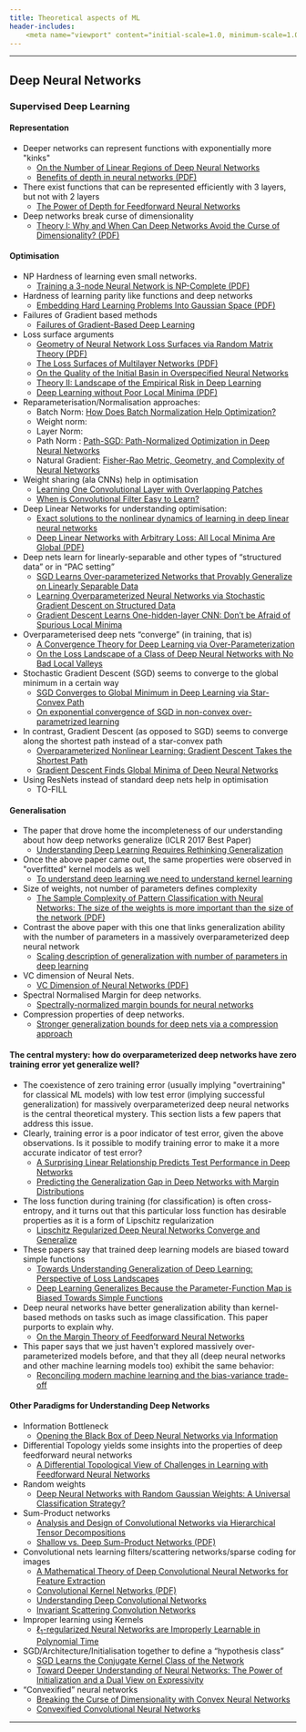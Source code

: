 ```yaml
---
title: Theoretical aspects of ML
header-includes:
    <meta name="viewport" content="initial-scale=1.0, minimum-scale=1.0, maximum-scale=1.0, user-scalable=no" />
---
```



- - - -
## Deep Neural Networks

### Supervised Deep Learning
#### Representation
* Deeper networks can represent functions with exponentially more "kinks" 
  - [On the Number of Linear Regions of Deep Neural Networks](https://arxiv.org/abs/1402.1869)
  - [Benefits of depth in neural networks (PDF)](http://proceedings.mlr.press/v49/telgarsky16.pdf)
* There exist functions that can be represented efficiently with 3 layers, but not with 2 layers 
  - [The Power of Depth for Feedforward Neural Networks](https://arxiv.org/abs/1512.03965)
* Deep networks break curse of dimensionality 
  - [Theory I: Why and When Can Deep Networks Avoid the Curse of Dimensionality? (PDF)](https://cbmm.mit.edu/sites/default/files/publications/CBMM-Memo-058-v6.pdf)

#### Optimisation 
* NP Hardness of learning even small networks.
  - [Training a 3-node Neural Network is NP-Complete (PDF)](https://papers.nips.cc/paper/125-training-a-3-node-neural-network-is-np-complete.pdf)
* Hardness of learning parity like functions and deep networks
  - [Embedding Hard Learning Problems Into Gaussian Space (PDF)](https://core.ac.uk/download/pdf/62919210.pdf)
* Failures of Gradient based methods
  - [Failures of Gradient-Based Deep Learning](https://arxiv.org/abs/1703.07950.abs)
* Loss surface arguments
  - [Geometry of Neural Network Loss Surfaces via Random Matrix Theory (PDF)](http://proceedings.mlr.press/v70/pennington17a/pennington17a.pdf)
  - [The Loss Surfaces of Multilayer Networks (PDF)](http://proceedings.mlr.press/v38/choromanska15.pdf)
  - [On the Quality of the Initial Basin in Overspecified Neural Networks](https://arxiv.org/abs/1511.04210)
  - [Theory II: Landscape of the Empirical Risk in Deep Learning](https://arxiv.org/abs/1703.09833abs)
  - [Deep Learning without Poor Local Minima (PDF)](http://papers.nips.cc/paper/6112-deep-learning-without-poor-local-minima.pdf)
* Reparameterisation/Normalisation approaches:
  - Batch Norm: [How Does Batch Normalization Help Optimization?](https://arxiv.org/abs/1805.11604)
  - Weight norm: 
  - Layer Norm: 
  - Path Norm : [Path-SGD: Path-Normalized Optimization in Deep Neural Networks](https://arxiv.org/abs/1506.02617)
  - Natural Gradient: [Fisher-Rao Metric, Geometry, and Complexity of Neural Networks](https://arxiv.org/abs/1711.01530)
* Weight sharing (ala CNNs) help in optimisation
  - [Learning One Convolutional Layer with Overlapping Patches](https://arxiv.org/abs/1802.02547)
  - [When is Convolutional Filter Easy to Learn?](https://arxiv.org/abs/1709.06129)
* Deep Linear Networks for understanding optimisation:
  - [Exact solutions to the nonlinear dynamics of learning in deep linear neural networks](https://arxiv.org/abs/1312.6120)
  - [Deep Linear Networks with Arbitrary Loss: All Local Minima Are Global (PDF)](http://proceedings.mlr.press/v80/laurent18a/laurent18a.pdf)
* Deep nets learn for linearly-separable and other types of “structured data” or in “PAC setting”
  - [SGD Learns Over-parameterized Networks that Provably Generalize on Linearly Separable Data](https://arxiv.org/abs/1710.10174)
  - [Learning Overparameterized Neural Networks via Stochastic Gradient Descent on Structured Data](https://arxiv.org/abs/1808.01204)
  - [Gradient Descent Learns One-hidden-layer CNN: Don’t be Afraid of Spurious Local Minima](https://arxiv.org/abs/1712.00779)
* Overparameterised deep nets “converge” (in training, that is)
  - [A Convergence Theory for Deep Learning via Over-Parameterization](https://arxiv.org/abs/1811.03962)
  - [On the Loss Landscape of a Class of Deep Neural Networks with No Bad Local Valleys](https://arxiv.org/abs/1809.10749)
* Stochastic Gradient Descent (SGD) seems to converge to the global minimum in a certain way
  - [SGD Converges to Global Minimum in Deep Learning via Star-Convex Path](https://arxiv.org/abs/1901.00451)
  - [On exponential convergence of SGD in non-convex over-parametrized learning](https://arxiv.org/abs/1811.02564)
* In contrast, Gradient Descent (as opposed to SGD) seems to converge along the shortest path instead of a star-convex path
  - [Overparameterized Nonlinear Learning: Gradient Descent Takes the Shortest Path](https://arxiv.org/abs/1812.10004)
  - [Gradient Descent Finds Global Minima of Deep Neural Networks](https://arxiv.org/abs/1811.03804)
* Using ResNets instead of standard deep nets help in optimisation
  - TO-FILL
  
#### Generalisation
* The paper that drove home the incompleteness of our understanding about how deep networks generalize (ICLR 2017 Best Paper)
  - [Understanding Deep Learning Requires Rethinking Generalization](https://arxiv.org/abs/1611.03530)
* Once the above paper came out, the same properties were observed in "overfitted" kernel models as well
  - [To understand deep learning we need to understand kernel learning](https://arxiv.org/abs/1802.01396)
* Size of weights, not number of parameters defines complexity
  - [The Sample Complexity of Pattern Classification with Neural Networks: The size of the weights is more important than the size of the network (PDF)](http://www.yaroslavvb.com/papers/bartlett-sample.pdf)
* Contrast the above paper with this one that links generalization ability with the number of parameters in a massively overparameterized deep neural network
  - [Scaling description of generalization with number of parameters in deep learning](https://arxiv.org/abs/1901.01608)
* VC dimension of Neural Nets.
  - [VC Dimension of Neural Networks (PDF)](http://mathsci.kaist.ac.kr/~nipl/mas557/VCD_ANN_3.pdf)
* Spectral Normalised Margin for deep networks.
  - [Spectrally-normalized margin bounds for neural networks](https://arxiv.org/abs/1706.08498)
* Compression properties of deep networks.
  - [Stronger generalization bounds for deep nets via a compression approach](https://arxiv.org/abs/1802.05296)
  
#### The central mystery: how do overparameterized deep networks have zero training error yet generalize well?
* The coexistence of zero training error (usually implying "overtraining" for classical ML models) with low test error (implying successful generalization) for massively overparameterized deep neural networks is the central theoretical mystery.  This section lists a few papers that address this issue.
* Clearly, training error is a poor indicator of test error, given the above observations.  Is it possible to modify training error to make it a more accurate indicator of test error?
  - [A Surprising Linear Relationship Predicts Test Performance in Deep Networks](https://arxiv.org/abs/1807.09659)
  - [Predicting the Generalization Gap in Deep Networks with Margin Distributions](https://arxiv.org/abs/1810.00113)
* The loss function during training (for classification) is often cross-entropy, and it turns out that this particular loss function has desirable properties as it is a form of Lipschitz regularization
  - [Lipschitz Regularized Deep Neural Networks Converge and Generalize](https://arxiv.org/abs/1808.09540)
* These papers say that trained deep learning models are biased toward simple functions
  - [Towards Understanding Generalization of Deep Learning: Perspective of Loss Landscapes](https://arxiv.org/abs/1706.10239)
  - [Deep Learning Generalizes Because the Parameter-Function Map is Biased Towards Simple Functions](https://arxiv.org/abs/1805.08522)
* Deep neural networks have better generalization ability than kernel-based methods on tasks such as image classification.  This paper purports to explain why.
  - [On the Margin Theory of Feedforward Neural Networks](https://arxiv.org/abs/1810.05369)
* This paper says that we just haven't explored massively over-parameterized models before, and that they all (deep neural networks and other machine learning models too) exhibit the same behavior:
  - [Reconciling modern machine learning and the bias-variance trade-off](https://arxiv.org/abs/1812.11118)
    
#### Other Paradigms for Understanding Deep Networks
* Information Bottleneck
  - [Opening the Black Box of Deep Neural Networks via Information](https://arxiv.org/abs/1703.00810)
* Differential Topology yields some insights into the properties of deep feedforward neural networks
  - [A Differential Topological View of Challenges in Learning with Feedforward Neural Networks](https://arxiv.org/abs/1811.10304)
* Random weights
  - [Deep Neural Networks with Random Gaussian Weights: A Universal Classification Strategy?](https://arxiv.org/abs/1504.08291)
* Sum-Product networks
  - [Analysis and Design of Convolutional Networks via Hierarchical Tensor Decompositions](https://arxiv.org/abs/1705.02302)
  - [Shallow vs. Deep Sum-Product Networks (PDF)](https://papers.nips.cc/paper/4350-shallow-vs-deep-sum-product-networks.pdf)
* Convolutional nets learning filters/scattering networks/sparse coding for images
  - [A Mathematical Theory of Deep Convolutional Neural Networks for Feature Extraction](https://arxiv.org/abs/1512.06293)
  - [Convolutional Kernel Networks (PDF)](https://papers.nips.cc/paper/5348-convolutional-kernel-networks.pdf)
  - [Understanding Deep Convolutional Networks](https://arxiv.org/abs/1601.04920)
  - [Invariant Scattering Convolution Networks](https://arxiv.org/abs/1203.1513)
* Improper learning using Kernels
  - [$\ell_1$-regularized Neural Networks are Improperly Learnable in Polynomial Time](https://arxiv.org/abs/1510.03528)
* SGD/Architecture/Initialisation together to define a “hypothesis class”
  - [SGD Learns the Conjugate Kernel Class of the Network](https://arxiv.org/abs/1702.08503)
  - [Toward Deeper Understanding of Neural Networks: The Power of Initialization and a Dual View on Expressivity](https://arxiv.org/abs/1602.05897)
* “Convexified” neural networks
  - [Breaking the Curse of Dimensionality with Convex Neural Networks](http://jmlr.org/papers/volume18/14-546/14-546.pdf)
  - [Convexified Convolutional Neural Networks](https://arxiv.org/abs/1609.01000)


- - - -

